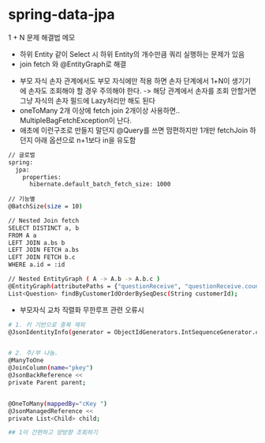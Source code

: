 # spring-data-jpa
1 + N 문제 해결법 메모

- 하위 Entity 같이 Select 시 하위 Entity의 개수만큼 쿼리 실행하는 문제가 있음
- join fetch 와 @EntityGraph로 해결

* 부모 자식 손자 관계에서도 부모 자식에만 적용 하면 손자 단계에서 1+N이 생기기에 손자도 조회해야 할 경우 주의해야 한다. 
  -> 해당 관계에서 손자를 조회 안할거면 그냥 자식의 손자 필드에 Lazy처리만 해도 된다
* oneToMany 2개 이상에 fetch join 2개이상 사용하면.. MultipleBagFetchException이 난다.
* 애초에 이런구조로 만들지 말던지 @Query를 쓰면 맘편하지만 1개만 fetchJoin 하던지 아래 옵션으로 n+1보다 in을 유도함
```bash
// 글로벌
spring:
  jpa:
    properties:
      hibernate.default_batch_fetch_size: 1000
      
// 기능별
@BatchSize(size = 10)

// Nested Join fetch
SELECT DISTINCT a, b 
FROM A a
LEFT JOIN a.bs b
LEFT JOIN FETCH a.bs
LEFT JOIN FETCH b.c
WHERE a.id = :id

// Nested EntityGraph ( A -> A.b -> A.b.c )
@EntityGraph(attributePaths = {"questionReceive", "questionReceive.counselor"})
List<Question> findByCustomerIdOrderBySeqDesc(String customerId);
```
* 부모자식 교차 직렬화 무한루프 관련 오류시
```bash
# 1. 키 기반으로 중복 제외
@JsonIdentityInfo(generator = ObjectIdGenerators.IntSequenceGenerator.class)


# 2. 주/부 나눔.
@ManyToOne
@JoinColumn(name="pkey")
@JsonBackReference <<
private Parent parent;


@OneToMany(mappedBy="cKey ")
@JsonManagedReference <<
private List<Child> child;

## 1이 간편하고 양방향 조회하기 
```
